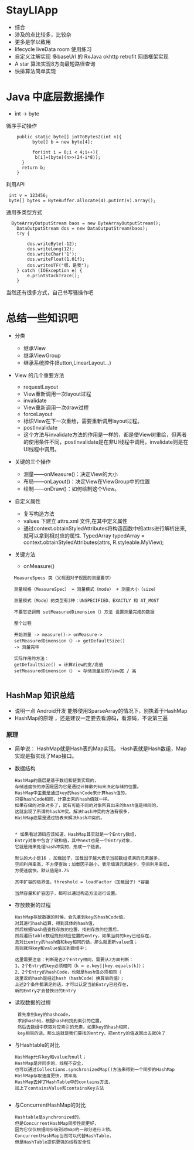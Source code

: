 # StayLIApp
* 综合
* 涉及的点比较多，比较杂
* 更多是学以致用
* lifecycle liveData room 使用练习
* 自定义注解实现 多baseUrl 的 RxJava okhttp retrofit 网络框架实现
* A star 算法实现8方向最短路径查询
* 快排算法简单实现

# Java 中底层数据操作

* int -> byte 

循序手动操作
   
 ```
     public static byte[] intToBytes2(int n){
           byte[] b = new byte[4];

           for(int i = 0;i < 4;i++){
            b[i]=(byte)(n>>(24-i*8));  
       } 
       return b;
     }
```
  利用API
  
 ```
  int v = 123456;
  byte[] bytes = ByteBuffer.allocate(4).putInt(v).array();
 ```
 
 通用多类型方式
  ```
    ByteArrayOutputStream baos = new ByteArrayOutputStream();  
      DataOutputStream dos = new DataOutputStream(baos);  
      try {  
       
          dos.writeByte(-12);  
          dos.writeLong(12);  
          dos.writeChar('1');  
          dos.writeFloat(1.01f);  
          dos.writeUTF("嗯，是我");  
      } catch (IOException e) {  
          e.printStackTrace();  
      }  
   ```
   
   当然还有很多方式，自己书写骚操作吧
   
   
   
# 总结一些知识吧

* 分类
     * 继承View
     * 继承ViewGroup
     * 继承系统控件(Button,LinearLayout…)

* View 的几个重要方法
     * requestLayout
     * View重新调用一次layout过程
     * invalidate
     * View重新调用一次draw过程
     * forceLayout
     * 标识View在下一次重绘，需要重新调用layout过程。
     * postInvalidate
     * 这个方法与invalidate方法的作用是一样的，都是使View树重绘，但两者的使用条件不同，postInvalidate是在非UI线程中调用，invalidate则是在UI线程中调用。
* 关键的三个操作
     * 测量——onMeasure()：决定View的大小
     * 布局——onLayout()：决定View在ViewGroup中的位置
     * 绘制——onDraw()：如何绘制这个View。
* 自定义属性
     * 复写构造方法
     * values 下建立 attrs.xml 文件,在其中定义属性    
     * 通过context.obtainStyledAttributes将构造函数中的attrs进行解析出来,就可以拿到相对应的属性.
       TypedArray typedArray = context.obtainStyledAttributes(attrs, R.styleable.MyView);
* 关键方法
     * onMeasure()
        
 ```
    MeasureSpecs 类（父视图对子视图的测量要求）
    
    测量规格（MeasureSpec） = 测量模式（mode） + 测量大小（size）
   
    测量模式（Mode）的类型有3种：UNSPECIFIED、EXACTLY 和 AT_MOST

    不要忘记调用 setMeasuredDimension（）方法 设置测量完成的数据
    
    整个过程
    
    开始测量 -> measure()-> onMeasure->
    setMeasuredDimension（）-> getDefaultSize()
    -> 测量完毕
    
    实际作用的方法：
    getDefaultSize() = 计算View的宽/高值
    setMeasuredDimension（） = 存储测量后的View宽 / 高
    
```



## HashMap 知识总结

* 说明一点 Android开发 能够使用SparseArray的情况下，别执着于HashMap
* HashMap的原理 ，还是建议一定要去看源码，看源码，不说第三遍

### 原理

* 简单说： HashMap就是Hash表的Map实现。 Hash表就是Hash数组，Map实现是指实现了Map接口。

* 数据结构
  ```
  HashMap的底层是基于数组和链表实现的，
  存储速度快的原因是因为它是通过计算散列码来决定存储的位置。
  HashMap中主要是通过key的hashCode来计算hash值的，
  只要hashCode相同，计算出来的hash值就一样。
  如果存储的对象对多了，就有可能不同的对象所算出来的hash值是相同的，
  这就出现了所谓的hash冲突。解决hash冲突的方法有很多，
  HashMap底层是通过链表来解决hash冲突的。
  
  
  * 如果看过源码应该知道，HashMap其实就是一个Entry数组，
  Entry对象中包含了键和值，其中next也是一个Entry对象，
  它就是用来处理hash冲突的，形成一个链表。
  
  默认的大小是16 ，加载因子，加载因子越大表示当前数组填满的元素越多，
  空间利用率高，不方便查询；加载因子越小，表示填满元素越少，空间利用率低，
  方便速度快。默认值是0.75
  
  其中扩容的临界值，threshold = loadFactor（加载因子）*容量
  
  当然容量和扩容因子，都可以通过构造方法进行设置。
  
   ```
* 存放数据的过程
   ```
   HashMap存放数据的时候，会先拿到key的hashCode值，
   对其进行hash运算，得到具体的hash值，
   然后根据hash值查找存放的位置，找到存放的位置后，
   然后遍历table数组找到对应位置的entry，如果当前的key已经存在，
   且对比entry的hash值和key相同的话，那么就更新value值；
   否则就将key和value值加到数组中；
   
   这里需要注意：判断是否2个Entry相同，需要从2方面判断：
   1、2个Entry的key必须相同（k = e.key||key.equals(k)）；
   2、2个Entry的hashCode，也就是hash值必须相同（
   这里说的hash是经过hash（hashCode）换算后的值）；
   上述2个条件都满足的话，才可以认定当前Entry已经存在，
   新的Entry才会替换旧的Entry
   
   ```
* 读取数据的过程

   ``` 
    首先拿到key的hashcode，
    求出hash码，根据hash码找到索引的位置，
    然后去数组中获取对应索引的元素，如果key的hash相同，
    key相同的话，那么这就是我们要找的entry，把entry的值返回出去就Ok了
 
   ``` 
   
* 与Hashtable的对比

     ``` 
     HashMap允许key和value为null；
     HashMap是非同步的，线程不安全，
     也可以通过Collections.synchronizedMap()方法来得到一个同步的HashMap
     HashMap存取速度更快，效率高
     HashMap去掉了HashTable中的contains方法，
     加上了containsValue和containsKey方法
      
     ``` 
* 与ConcurrentHashMap的对比
     ``` 
     Hashtable是synchronized的，
     但是ConcurrentHashMap同步性能更好，
     因为它仅仅根据同步级别对map的一部分进行上锁。
     ConcurrentHashMap当然可以代替HashTable，
     但是HashTable提供更强的线程安全性

     ``` 
